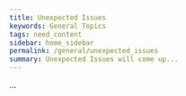 ```yaml
---
title: Unexpected Issues
keywords: General Topics
tags: need_content
sidebar: home_sidebar
permalink: /general/unexpected_issues
summary: Unexpected Issues will come up...
---
```


...